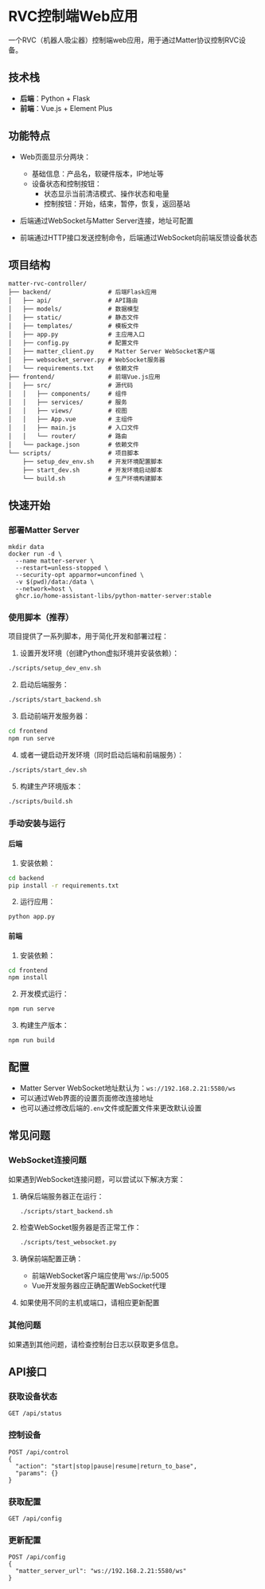 # RVC控制端Web应用

一个RVC（机器人吸尘器）控制端web应用，用于通过Matter协议控制RVC设备。

## 技术栈

- **后端**：Python + Flask
- **前端**：Vue.js + Element Plus

## 功能特点

- Web页面显示分两块：
  - 基础信息：产品名，软硬件版本，IP地址等
  - 设备状态和控制按钮：
    - 状态显示当前清洁模式、操作状态和电量
    - 控制按钮：开始，结束，暂停，恢复，返回基站

- 后端通过WebSocket与Matter Server连接，地址可配置
- 前端通过HTTP接口发送控制命令，后端通过WebSocket向前端反馈设备状态

## 项目结构

```
matter-rvc-controller/
├── backend/                # 后端Flask应用
│   ├── api/                # API路由
│   ├── models/             # 数据模型
│   ├── static/             # 静态文件
│   ├── templates/          # 模板文件
│   ├── app.py              # 主应用入口
│   ├── config.py           # 配置文件
│   ├── matter_client.py    # Matter Server WebSocket客户端
│   ├── websocket_server.py # WebSocket服务器
│   └── requirements.txt    # 依赖文件
├── frontend/               # 前端Vue.js应用
│   ├── src/                # 源代码
│   │   ├── components/     # 组件
│   │   ├── services/       # 服务
│   │   ├── views/          # 视图
│   │   ├── App.vue         # 主组件
│   │   ├── main.js         # 入口文件
│   │   └── router/         # 路由
│   └── package.json        # 依赖文件
└── scripts/                # 项目脚本
    ├── setup_dev_env.sh    # 开发环境配置脚本
    ├── start_dev.sh        # 开发环境启动脚本
    └── build.sh            # 生产环境构建脚本
```

## 快速开始

### 部署Matter Server

```
mkdir data
docker run -d \
  --name matter-server \
  --restart=unless-stopped \
  --security-opt apparmor=unconfined \
  -v $(pwd)/data:/data \
  --network=host \
  ghcr.io/home-assistant-libs/python-matter-server:stable
```

### 使用脚本（推荐）

项目提供了一系列脚本，用于简化开发和部署过程：

1. 设置开发环境（创建Python虚拟环境并安装依赖）：

```bash
./scripts/setup_dev_env.sh
```

2. 启动后端服务：

```bash
./scripts/start_backend.sh
```

3. 启动前端开发服务器：

```bash
cd frontend
npm run serve
```

4. 或者一键启动开发环境（同时启动后端和前端服务）：

```bash
./scripts/start_dev.sh
```

5. 构建生产环境版本：

```bash
./scripts/build.sh
```

### 手动安装与运行

#### 后端

1. 安装依赖：

```bash
cd backend
pip install -r requirements.txt
```

2. 运行应用：

```bash
python app.py
```

#### 前端

1. 安装依赖：

```bash
cd frontend
npm install
```

2. 开发模式运行：

```bash
npm run serve
```

3. 构建生产版本：

```bash
npm run build
```

## 配置

- Matter Server WebSocket地址默认为：`ws://192.168.2.21:5580/ws`
- 可以通过Web界面的设置页面修改连接地址
- 也可以通过修改后端的`.env`文件或配置文件来更改默认设置

## 常见问题

### WebSocket连接问题

如果遇到WebSocket连接问题，可以尝试以下解决方案：

1. 确保后端服务器正在运行：
   ```bash
   ./scripts/start_backend.sh
   ```

2. 检查WebSocket服务器是否正常工作：
   ```bash
   ./scripts/test_websocket.py
   ```

3. 确保前端配置正确：
   - 前端WebSocket客户端应使用'ws://ip:5005
   - Vue开发服务器应正确配置WebSocket代理

4. 如果使用不同的主机或端口，请相应更新配置

### 其他问题

如果遇到其他问题，请检查控制台日志以获取更多信息。

## API接口

### 获取设备状态

```
GET /api/status
```

### 控制设备

```
POST /api/control
{
  "action": "start|stop|pause|resume|return_to_base",
  "params": {}
}
```

### 获取配置

```
GET /api/config
```

### 更新配置

```
POST /api/config
{
  "matter_server_url": "ws://192.168.2.21:5580/ws"
}
```